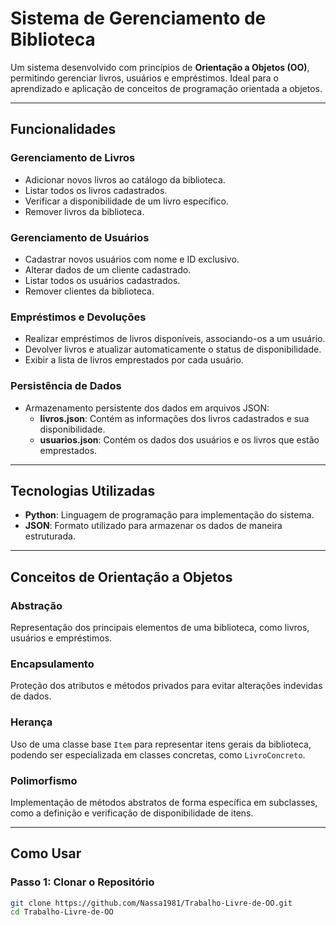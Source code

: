 # **Sistema de Gerenciamento de Biblioteca**

Um sistema desenvolvido com princípios de **Orientação a Objetos (OO)**, permitindo gerenciar livros, usuários e empréstimos. Ideal para o aprendizado e aplicação de conceitos de programação orientada a objetos.

---

## **Funcionalidades**

### **Gerenciamento de Livros**
- Adicionar novos livros ao catálogo da biblioteca.
- Listar todos os livros cadastrados.
- Verificar a disponibilidade de um livro específico.
- Remover livros da biblioteca.

### **Gerenciamento de Usuários**
- Cadastrar novos usuários com nome e ID exclusivo.
- Alterar dados de um cliente cadastrado.
- Listar todos os usuários cadastrados.
- Remover clientes da biblioteca.

### **Empréstimos e Devoluções**
- Realizar empréstimos de livros disponíveis, associando-os a um usuário.
- Devolver livros e atualizar automaticamente o status de disponibilidade.
- Exibir a lista de livros emprestados por cada usuário.

### **Persistência de Dados**
- Armazenamento persistente dos dados em arquivos JSON:
  - **livros.json**: Contém as informações dos livros cadastrados e sua disponibilidade.
  - **usuarios.json**: Contém os dados dos usuários e os livros que estão emprestados.

---
## **Tecnologias Utilizadas**
- **Python**: Linguagem de programação para implementação do sistema.
- **JSON**: Formato utilizado para armazenar os dados de maneira estruturada.

---

## **Conceitos de Orientação a Objetos**

### **Abstração**
Representação dos principais elementos de uma biblioteca, como livros, usuários e empréstimos.

### **Encapsulamento**
Proteção dos atributos e métodos privados para evitar alterações indevidas de dados.

### **Herança**
Uso de uma classe base `Item` para representar itens gerais da biblioteca, podendo ser especializada em classes concretas, como `LivroConcreto`.

### **Polimorfismo**
Implementação de métodos abstratos de forma específica em subclasses, como a definição e verificação de disponibilidade de itens.

---

## **Como Usar**

### **Passo 1: Clonar o Repositório**
```bash
git clone https://github.com/Nassa1981/Trabalho-Livre-de-OO.git
cd Trabalho-Livre-de-OO
